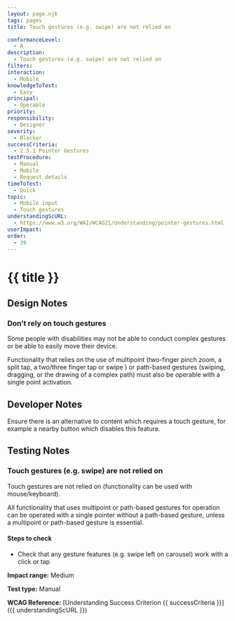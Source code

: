 ```yaml
---
layout: page.njk
tags: pages
title: Touch gestures (e.g. swipe) are not relied on

conformanceLevel:
  - A
description:
  - Touch gestures (e.g. swipe) are not relied on
filters:
interaction:
  - Mobile
knowledgeToTest:
  - Easy
principal:
  - Operable
priority:
responsibility:
  - Designer
severity:
  - Blocker
successCriteria:
  - 2.5.1 Pointer Gestures
testProcedure:
  - Manual
  - Mobile
  - Request details
timeToTest:
  - Quick
topic:
  - Mobile input
  - Touch gestures
understandingScURL:
  - https://www.w3.org/WAI/WCAG21/Understanding/pointer-gestures.html
userImpact:
order:
  - 39
---
```



# {{ title }}

## Design Notes

### Don’t rely on touch gestures

Some people with disabilities may not be able to conduct complex gestures or be able to easily move their device.

Functionality that relies on the use of multipoint (two-finger pinch zoom, a split tap, a two/three finger tap or swipe ) or path-based gestures (swiping, dragging, or the drawing of a complex path) must also be operable with a single point activation.

## Developer Notes

Ensure there is an alternative to content which requires a touch gesture, for example a nearby button which disables this feature.

## Testing Notes

### Touch gestures (e.g. swipe) are not relied on

Touch gestures are not relied on (functionality can be used with mouse/keyboard).

All functionality that uses multipoint or path-based gestures for operation can be operated with a single pointer without a path-based gesture, unless a multipoint or path-based gesture is essential.

#### Steps to check

- Check that any gesture features (e.g. swipe left on carousel) work with a click or tap

**Impact range:** Medium

**Test type:** Manual

**WCAG Reference:** [Understanding Success Criterion {{ successCriteria }}]({{ understandingScURL }})

